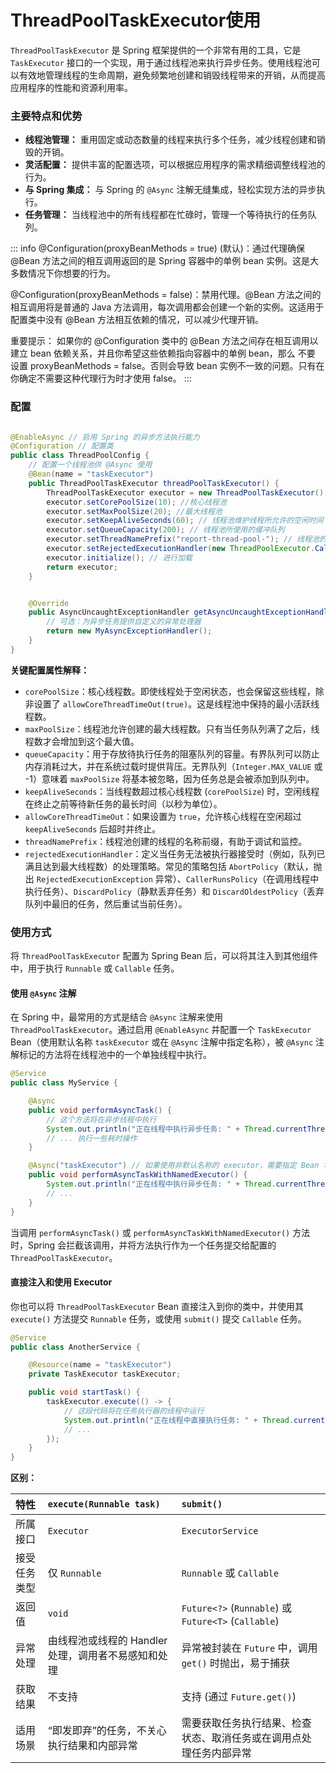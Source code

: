 # ThreadPoolTaskExecutor使用


`ThreadPoolTaskExecutor` 是 Spring 框架提供的一个非常有用的工具，它是 `TaskExecutor` 接口的一个实现，用于通过线程池来执行异步任务。使用线程池可以有效地管理线程的生命周期，避免频繁地创建和销毁线程带来的开销，从而提高应用程序的性能和资源利用率。

### 主要特点和优势

* **线程池管理：** 重用固定或动态数量的线程来执行多个任务，减少线程创建和销毁的开销。
* **灵活配置：** 提供丰富的配置选项，可以根据应用程序的需求精细调整线程池的行为。
* **与 Spring 集成：** 与 Spring 的 `@Async` 注解无缝集成，轻松实现方法的异步执行。
* **任务管理：** 当线程池中的所有线程都在忙碌时，管理一个等待执行的任务队列。

::: info
@Configuration(proxyBeanMethods = true) (默认)：通过代理确保 @Bean 方法之间的相互调用返回的是 Spring 容器中的单例 bean
实例。这是大多数情况下你想要的行为。

@Configuration(proxyBeanMethods = false)：禁用代理。@Bean 方法之间的相互调用将是普通的 Java 方法调用，每次调用都会创建一个新的实例。这适用于配置类中没有
@Bean 方法相互依赖的情况，可以减少代理开销。

重要提示： 如果你的 @Configuration 类中的 @Bean 方法之间存在相互调用以建立 bean 依赖关系，并且你希望这些依赖指向容器中的单例
bean，那么 不要 设置 proxyBeanMethods = false。否则会导致 bean 实例不一致的问题。只有在你确定不需要这种代理行为时才使用
false。
:::

### 配置

```java

@EnableAsync // 启用 Spring 的异步方法执行能力
@Configuration // 配置类
public class ThreadPoolConfig {
    // 配置一个线程池供 @Async 使用
    @Bean(name = "taskExecutor")
    public ThreadPoolTaskExecutor threadPoolTaskExecutor() {
        ThreadPoolTaskExecutor executor = new ThreadPoolTaskExecutor();
        executor.setCorePoolSize(10); //核心线程池
        executor.setMaxPoolSize(20); //最大线程池
        executor.setKeepAliveSeconds(60); // 线程池维护线程所允许的空闲时间
        executor.setQueueCapacity(200); // 线程池所使用的缓冲队列
        executor.setThreadNamePrefix("report-thread-pool-"); // 线程池的前缀
        executor.setRejectedExecutionHandler(new ThreadPoolExecutor.CallerRunsPolicy()); // 拒绝策略
        executor.initialize(); // 进行加载
        return executor;
    }


    @Override
    public AsyncUncaughtExceptionHandler getAsyncUncaughtExceptionHandler() {
        // 可选：为异步任务提供自定义的异常处理器
        return new MyAsyncExceptionHandler();
    }
}
```


**关键配置属性解释：**

* `corePoolSize`：核心线程数。即使线程处于空闲状态，也会保留这些线程，除非设置了 `allowCoreThreadTimeOut(true)`。这是线程池中保持的最小活跃线程数。
* `maxPoolSize`：线程池允许创建的最大线程数。只有当任务队列满了之后，线程数才会增加到这个最大值。
* `queueCapacity`：用于存放待执行任务的阻塞队列的容量。有界队列可以防止内存消耗过大，并在系统过载时提供背压。无界队列（`Integer.MAX_VALUE` 或 -1）意味着 `maxPoolSize` 将基本被忽略，因为任务总是会被添加到队列中。
* `keepAliveSeconds`：当线程数超过核心线程数 (`corePoolSize`) 时，空闲线程在终止之前等待新任务的最长时间（以秒为单位）。
* `allowCoreThreadTimeOut`：如果设置为 `true`，允许核心线程在空闲超过 `keepAliveSeconds` 后超时并终止。
* `threadNamePrefix`：线程池创建的线程的名称前缀，有助于调试和监控。
* `rejectedExecutionHandler`：定义当任务无法被执行器接受时（例如，队列已满且达到最大线程数）的处理策略。常见的策略包括 `AbortPolicy`（默认，抛出 `RejectedExecutionException` 异常）、`CallerRunsPolicy`（在调用线程中执行任务）、`DiscardPolicy`（静默丢弃任务）和 `DiscardOldestPolicy`（丢弃队列中最旧的任务，然后重试当前任务）。

### 使用方式

将 `ThreadPoolTaskExecutor` 配置为 Spring Bean 后，可以将其注入到其他组件中，用于执行 `Runnable` 或 `Callable` 任务。

#### 使用 `@Async` 注解

在 Spring 中，最常用的方式是结合 `@Async` 注解来使用 `ThreadPoolTaskExecutor`。通过启用 `@EnableAsync` 并配置一个 `TaskExecutor` Bean（使用默认名称 `taskExecutor` 或在 `@Async` 注解中指定名称），被 `@Async` 注解标记的方法将在线程池中的一个单独线程中执行。

```java
@Service
public class MyService {

    @Async
    public void performAsyncTask() {
        // 这个方法将在异步线程中执行
        System.out.println("正在线程中执行异步任务: " + Thread.currentThread().getName());
        // ... 执行一些耗时操作
    }

    @Async("taskExecutor") // 如果使用非默认名称的 executor，需要指定 Bean 名称
    public void performAsyncTaskWithNamedExecutor() {
        System.out.println("正在线程中执行异步任务: " + Thread.currentThread().getName());
        // ...
    }
}
```

当调用 `performAsyncTask()` 或 `performAsyncTaskWithNamedExecutor()` 方法时，Spring 会拦截该调用，并将方法执行作为一个任务提交给配置的 `ThreadPoolTaskExecutor`。

#### 直接注入和使用 Executor

你也可以将 `ThreadPoolTaskExecutor` Bean 直接注入到你的类中，并使用其 `execute()` 方法提交 `Runnable` 任务，或使用 `submit()` 提交 `Callable` 任务。

```java
@Service
public class AnotherService {

    @Resource(name = "taskExecutor")
    private TaskExecutor taskExecutor;

    public void startTask() {
        taskExecutor.execute(() -> {
            // 这段代码将在任务执行器的线程中运行
            System.out.println("正在线程中直接执行任务: " + Thread.currentThread().getName());
            // ...
        });
    }
}
```

**区别：**

| 特性         | `execute(Runnable task)`                    | `submit()`                                          |
| :----------- | :------------------------------------------ | :-------------------------------------------------- |
| 所属接口     | `Executor`                                  | `ExecutorService`                                   |
| 接受任务类型 | 仅 `Runnable`                               | `Runnable` 或 `Callable`                            |
| 返回值       | `void`                                      | `Future<?>` (`Runnable`) 或 `Future<T>` (`Callable`) |
| 异常处理     | 由线程池或线程的 Handler 处理，调用者不易感知和处理 | 异常被封装在 `Future` 中，调用 `get()` 时抛出，易于捕获 |
| 获取结果     | 不支持                                      | 支持 (通过 `Future.get()`)                          |
| 适用场景     | “即发即弃”的任务，不关心执行结果和内部异常    | 需要获取任务执行结果、检查状态、取消任务或在调用点处理任务内部异常 |